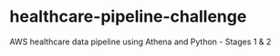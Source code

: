 # healthcare-pipeline-challenge
AWS healthcare data pipeline using Athena and Python - Stages 1 &amp; 2
